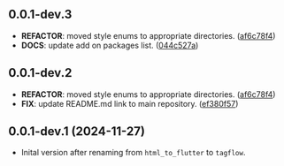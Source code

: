 ## 0.0.1-dev.3

 - **REFACTOR**: moved style enums to appropriate directories. ([af6c78f4](https://github.com/devaryakjha/tagflow/commit/af6c78f44c126d8c99e33bbe600490b998e0128a))
 - **DOCS**: update add on packages list. ([044c527a](https://github.com/devaryakjha/tagflow/commit/044c527a2f3a84b4aa9ed1782f9e450316be8f0f))

## 0.0.1-dev.2

 - **REFACTOR**: moved style enums to appropriate directories. ([af6c78f4](https://github.com/devaryakjha/tagflow/commit/af6c78f44c126d8c99e33bbe600490b998e0128a))
 - **FIX**: update README.md link to main repository. ([ef380f57](https://github.com/devaryakjha/tagflow/commit/ef380f57dcc5cd40da539bf3fa4aeb970db99f88))

## 0.0.1-dev.1 (2024-11-27)

- Inital version after renaming from `html_to_flutter` to `tagflow`.
